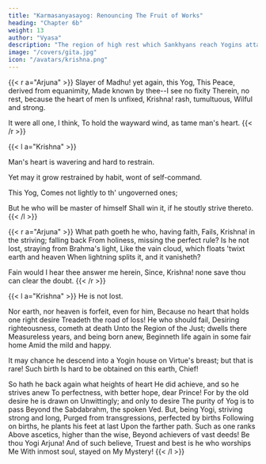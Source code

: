 ```yaml
---
title: "Karmasanyasayog: Renouncing The Fruit of Works"
heading: "Chapter 6b"
weight: 13
author: "Vyasa"
description: "The region of high rest which Sankhyans reach Yogins attain"
image: "/covers/gita.jpg"
icon: "/avatars/krishna.png"
---
```




{{< r a="Arjuna" >}}
Slayer of Madhu! yet again, this Yog, This Peace, derived from equanimity,
Made known by thee--I see no fixity Therein, no rest, because the heart of men
Is unfixed, Krishna! rash, tumultuous, Wilful and strong. 

It were all one, I think, To hold the wayward wind, as tame man's heart.
{{< /r >}}



{{< l a="Krishna" >}}
<!-- Hero long-armed! beyond denial, hard -->
Man's heart is wavering and hard to restrain.

Yet may it grow restrained by habit, wont of self-command. 

This Yog, Comes not lightly to th' ungoverned ones;

But he who will be master of himself
Shall win it, if he stoutly strive thereto.
{{< /l >}}



{{< r a="Arjuna" >}}
What path goeth he who, having faith,
Fails, Krishna! in the striving; falling back
From holiness, missing the perfect rule?
Is he not lost, straying from Brahma's light,
Like the vain cloud, which floats 'twixt earth and heaven
When lightning splits it, and it vanisheth?

Fain would I hear thee answer me herein,
Since, Krishna! none save thou can clear the doubt.
{{< /r >}}



{{< l a="Krishna" >}}
He is not lost. 

Nor earth, nor heaven is forfeit, even for him,
Because no heart that holds one right desire
Treadeth the road of loss! He who should fail,
Desiring righteousness, cometh at death
Unto the Region of the Just; dwells there
Measureless years, and being born anew,
Beginneth life again in some fair home
Amid the mild and happy. 

It may chance he descend into a Yogin house on Virtue's breast; but that is rare! Such birth
Is hard to be obtained on this earth, Chief!

So hath he back again what heights of heart
He did achieve, and so he strives anew
To perfectness, with better hope, dear Prince!
For by the old desire he is drawn on
Unwittingly; and only to desire
The purity of Yog is to pass
Beyond the Sabdabrahm, the spoken Ved.
But, being Yogi, striving strong and long,
Purged from transgressions, perfected by births
Following on births, he plants his feet at last
Upon the farther path. Such as one ranks
Above ascetics, higher than the wise,
Beyond achievers of vast deeds! Be thou
Yogi Arjuna! And of such believe,
Truest and best is he who worships Me
With inmost soul, stayed on My Mystery!
{{< /l >}}
